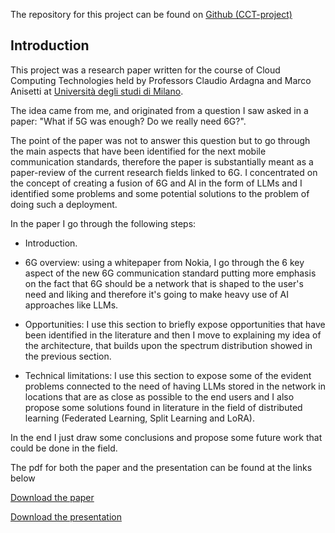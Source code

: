 The repository for this project can be found on <a href="https://github.com/S3gmentati0nFault/cct-paper">Github (CCT-project)</a>

<h2> Introduction </h2>
This project was a research paper written for the course of Cloud Computing Technologies held by
Professors Claudio Ardagna and Marco Anisetti at <a href="https://s3gmentati0nfault.github.io/me/unimi/">Università degli studi di Milano</a>.

The idea came from me, and originated from a question I saw asked in a paper: "What if 5G was enough? Do we really need 6G?".

The point of the paper was not to answer this question but to go through the main aspects that have been identified for the next mobile communication standards, therefore the paper is substantially meant as a paper-review of the current research fields linked to 6G.
I concentrated on the concept of creating a fusion of 6G and AI in the form of LLMs and I identified some problems and some potential solutions to the problem of doing such a deployment.

In the paper I go through the following steps:

- Introduction.

- 6G overview: using a whitepaper from Nokia, I go through the 6 key aspect of the new 6G
  communication standard putting more emphasis on the fact that 6G should be a network that is shaped to the user's need and liking and therefore it's going to make heavy use of AI approaches like LLMs.

- Opportunities: I use this section to briefly expose opportunities that
  have been identified in the literature and then I move to explaining my idea of the architecture,
  that builds upon the spectrum distribution showed in the previous section.

- Technical limitations: I use this section to expose some of the evident problems connected to
  the need of having LLMs stored in the network in locations that are as close as possible to the end users and I also propose some solutions found in literature in the field of distributed learning (Federated Learning, Split Learning and LoRA).

In the end I just draw some conclusions and propose some future work that could be done in the field.

The pdf for both the paper and the presentation can be found at the links below

<a href="https://github.com/S3gmentati0nFault/cct-paper/releases/download/final/paper.pdf">Download the paper</a>

<a href="https://github.com/S3gmentati0nFault/cct-paper/releases/download/final/Deployment.of.LLMs.at.the.edge.of.the.6G.network.pdf">Download the presentation</a>

